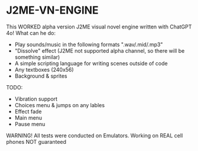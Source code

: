 # J2ME-VN-ENGINE

This WORKED alpha version J2ME visual novel engine written with ChatGPT 4o!
What can he do:
* Play sounds/music in the following formats ".wav/.mid/.mp3"
* "Dissolve" effect (J2ME not supported alpha channel, so there will be something similar)
* A simple scripting language for writing scenes outside of code
* Any textboxes (240x56)
* Background & sprites

TODO:
* Vibration support
* Choices menu & jumps on any lables
* Effect fade
* Main menu
* Pause menu

WARNING!
All tests were conducted on Emulators. Working on REAL cell phones NOT guaranteed
